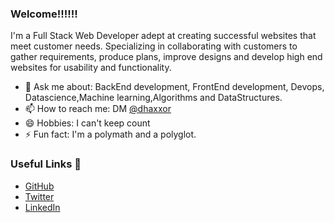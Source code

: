 ### Welcome!!!!!!

I'm a Full Stack Web Developer adept at creating successful websites that meet customer needs. Specializing in collaborating with
customers to gather requirements, produce plans, improve designs and develop high end websites for usability and functionality.



- 💬 Ask me about: BackEnd development, FrontEnd development, Devops, Datascience,Machine learning,Algorithms and DataStructures.
- 📫 How to reach me: DM [@dhaxxor](https://twitter.com/dhaxxor)
- 😄 Hobbies: I can't keep count
- ⚡ Fun fact: I'm a polymath and a polyglot.

### Useful Links 💙


- [GitHub](https://github.com/Dhaxor)
- [Twitter](https://twitter.com/dhaxxor)
- [LinkedIn](https://linkedin.com/in/gain-john/)
